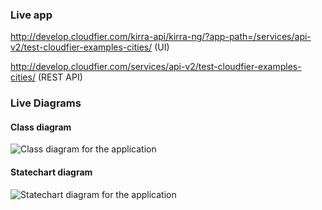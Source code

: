 
### Live app

http://develop.cloudfier.com/kirra-api/kirra-ng/?app-path=/services/api-v2/test-cloudfier-examples-cities/ (UI)

http://develop.cloudfier.com/services/api-v2/test-cloudfier-examples-cities/ (REST API)


### Live Diagrams

#### Class diagram

![Class diagram for the application](https://develop.cloudfier.com/services/diagram/test-cloudfier-examples-cities/package/cities.uml?showClassifierCompartments=Always&showStaticFeatures=true&showClasses=true&showAssociationEndName=false&showAttributes=true&showOperations=true&showComments=true&showParameters=true&showAssociationEndMultiplicity=true&showMinimumVisibility=Protected&showFeatureVisibility=true&showParameterNames=false&showDerivedElements=false&showAssociationName=true)

#### Statechart diagram

![Statechart diagram for the application](https://develop.cloudfier.com/services/diagram/test-cloudfier-examples-cities/package/cities.uml?showStateMachines=true)


